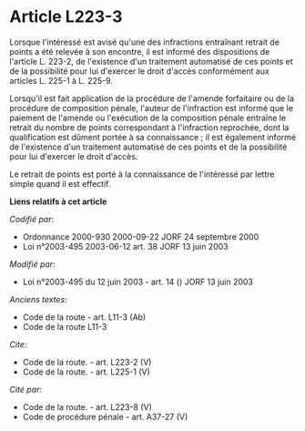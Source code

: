 # Article L223-3

Lorsque l'intéressé est avisé qu'une des infractions entraînant retrait de points a été relevée à son encontre, il est
informé des dispositions de l'article L. 223-2, de l'existence d'un traitement automatisé de ces points et de la possibilité
pour lui d'exercer le droit d'accès conformément aux articles L. 225-1 à L. 225-9. 

Lorsqu'il est fait application de la procédure de l'amende forfaitaire ou de la procédure de composition pénale, l'auteur de
l'infraction est informé que le paiement de l'amende ou l'exécution de la composition pénale entraîne le retrait du nombre de
points correspondant à l'infraction reprochée, dont la qualification est dûment portée à sa connaissance ; il est également
informé de l'existence d'un traitement automatisé de ces points et de la possibilité pour lui d'exercer le droit d'accès. 

Le retrait de points est porté à la connaissance de l'intéressé par lettre simple quand il est effectif.

**Liens relatifs à cet article**

_Codifié par_:

  - Ordonnance 2000-930 2000-09-22 JORF 24 septembre 2000
  - Loi n°2003-495 2003-06-12 art. 38 JORF 13 juin 2003

_Modifié par_:

  - Loi n°2003-495 du 12 juin 2003 - art. 14 () JORF 13 juin 2003

_Anciens textes_:

  - Code de la route - art. L11-3 (Ab)
  - Code de la route L11-3

_Cite_:

  - Code de la route. - art. L223-2 (V)
  - Code de la route. - art. L225-1 (V)

_Cité par_:

  - Code de la route. - art. L223-8 (V)
  - Code de procédure pénale - art. A37-27 (V)
